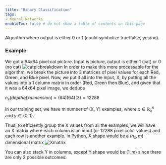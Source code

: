 ```yaml
---
title: "Binary Classification"
tags:
- Neural-Networks
enableToc: false # do not show a table of contents on this page
---
```

Algorithm where output is either 0 or 1 (could symbolize true/false, yes/no).

### Example
We got a 64x64 pixel cat picture. Input is picture, output is either 1 (cat) or 0 (no cat)
![catpicbreakdown](hub/ai/imgs/catpicbreakdown.png)
In order to make this more processable for the algorithm, we break the picture into 3 matrices of pixel values for each Red, Green, and Blue pixel. Now, we put it all into the input, X, by putting all the values into a 1 column matrix in order (Red, Green then Blue), and given that it was a 64x64 pixel image, we deduce

$n_{x}(depth of x dimension) = (64)(64)(3) = 12288$

In our training set, we have m number of (X, Y) examples, where $x \in \mathbb{R}^n_{x}$ and $y \in (0,1)$.

Thus, to efficiently group the X values from all the examples, we will have an X matrix where each column is an input (or 12288 pixel color values) and each row is another example. In Python, X.shape would be a $(n_{x}, m)$ dimensional matrix
![Xmatrix](hub/ai/imgs/Xmatrix.png)

You can also stack Y in columns, except Y.shape would be $(1, m)$ since there are only 2 possible outcomes.